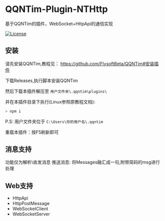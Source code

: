 # QQNTim-Plugin-NTHttp
基于QQNTim的插件，WebSocket+HttpApi的通信实现

[![License](https://img.shields.io/github/license/Rei1mu/QQNTim-Plugin-NTHttp.svg)](https://raw.githubusercontent.com/Rei1mu/QQNTim-Plugin-NTHttp/master/LICENSE)


## 安装
请先安装QQNTim,教程见：
https://github.com/FlysoftBeta/QQNTim#安装插件

下载Releases,执行脚本安装QQNTim


然后下载本插件解压至 `用户文件夹\.qqntim\plugins\` 

并在本插件目录下执行(Linux参照原教程文档):
```bash
> npm i
```

P.S: 用户文件夹位于 `C:\Users\你的用户名\.qqntim`

重载本插件：按F5刷新即可

## 消息支持
功能仅为解析\收发消息
推送消息: 将Messages融汇成一句,附带简码的msg进行处理


## Web支持

- HttpApi
- HttpPostMessage
- WebSocketClient
- WebSocketServer


